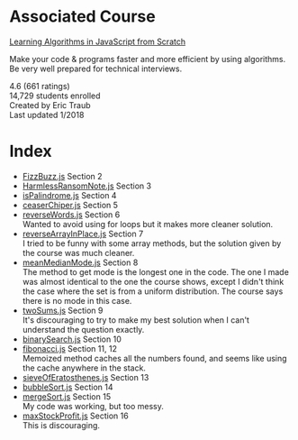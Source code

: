 # Associated Course

[Learning Algorithms in JavaScript from Scratch][Course Link]

Make your code & programs faster and more efficient by using algorithms. Be very well prepared for technical interviews.

4.6 (661 ratings)  
14,729 students enrolled  
Created by Eric Traub  
Last updated 1/2018

# Index

- [FizzBuzz.js][1] Section 2
- [HarmlessRansomNote.js][2] Section 3
- [isPalindrome.js][3] Section 4
- [ceaserChiper.js][4] Section 5
- [reverseWords.js][5] Section 6  
Wanted to avoid using for loops but it makes more cleaner solution.
- [reverseArrayInPlace.js][6] Section 7  
I tried to be funny with some array methods, but the solution given by the course was much cleaner.
- [meanMedianMode.js][7] Section 8  
The method to get mode is the longest one in the code. The one I made was almost identical to the one the course shows, except I didn't think the case where the set is from a uniform distribution. The course says there is no mode in this case.
- [twoSums.js][8] Section 9  
It's discouraging to try to make my best solution when I can't understand the question exactly.
- [binarySearch.js][9] Section 10
- [fibonacci.js][10] Section 11, 12  
Memoized method caches all the numbers found, and seems like using the cache anywhere in the stack.
- [sieveOfEratosthenes.js][11] Section 13
- [bubbleSort.js][12] Section 14
- [mergeSort.js][13] Section 15  
My code was working, but too messy.
- [maxStockProfit.js][14] Section 16  
This is discouraging.

[Course Link]: https://www.udemy.com/learning-algorithms-in-javascript-from-scratch/

[1]: FizzBuzz.js
[2]: HarmlessRansomNote.js
[3]: isPalindrome.js
[4]: ceaserCipher.js
[5]: reverseWords.js
[6]: reverseArrayInPlace.js
[7]: meanMedianMode.js
[8]: twoSums.js
[9]: binarySearch.js
[10]: fibonacci.js
[11]: sieveOfEratosthenes.js
[12]: bubbleSort.js
[13]: mergeSort.js
[14]: maxStockProfit.js